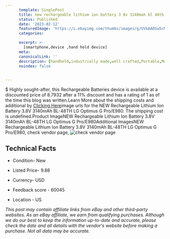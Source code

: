 ```yaml
---
      template: SinglePost
      title: new rechargeable lithium ion battery 3 8v 3140mah bl 48th lg optimus g pro e980
      status: Published
      date: '2023-02-12'
      featuredImage: 'https://i.ebayimg.com/thumbs/images/g/UVkAAOSw5cNYam3z/s-l225.jpg'
      categories: 

      excerpt: >-
        [smartphone,device ,hand held device]
      meta:
      canonicalLink: ''
      description: [handheld,industrially made,well crafted,Portable,Mobile,Compact,Convenient,Lightweight,Maneuverable,Man-portable,Miniature,Carriable,Hand-held,Light,Holdable,Transportable,Mobile device,Pocket-sized,On-the-go,Wireless,Cordless,Compact size,Convenient size, smartphone,device ,hand held device]
      noindex: false

        
---
```

$
    Highly sought-after, this Rechargeable Batteries device is available at a discounted price of 8.7932 after a 11% discount and has a rating of 1 as of the time this blog was written.Learn More about the shipping costs and additional by [Clicking Here](https://www.ebay.com/itm/172469714345?hash=item2827fefda9%3Ag%3AUVkAAOSw5cNYam3z&amdata=enc%3AAQAHAAAA4IBIlIsVmbBI3XEWzNk%2BCveQZqWt64SYYppFpV04uVJ1eF7rt6XSdErS3%2FmrJXwePmDGw%2BVYIfva%2FZyNyIRH7VgAvd%2BIkeZC0bqWqMitiJh2rtckL9DWsZUOoO6pPlcPMFHwp0X5f%2B1K%2FduttfptyMyh%2FsI520TRolnvBV2QRhfUwNvNNqaAMYdDqZea2%2BNEiQ5YTnDxfDtVf34fe2ljORqaPcCXTPlOzVQUzLgOoqOKYRIHSTFma5SVa9mAmFfa3ob%2Ba962K4aDtKjy2m8lj9yI9zRolbLtU01BwZ%2FCD%2BAF&mkevt=1&mkcid=1&mkrid=711-53200-19255-0&campid=%253CePNCampaignId%253E&customid=%253CreferenceId%253E&toolid=10049)image urls for the NEW Rechargeable Lithium Ion Battery 3.8V 3140mAh BL-48TH LG Optimus G Pro/E980. The shipping cost is undefined.Product ImageNEW Rechargeable Lithium Ion Battery 3.8V 3140mAh BL-48TH LG Optimus G Pro/E980Additional ImagesNEW Rechargeable Lithium Ion Battery 3.8V 3140mAh BL-48TH LG Optimus G Pro/E980, check vendor page, ![check vendor page](https://origin-galleryplus.ebayimg.com/ws/web/172469714345_2_0_1/225x225.jpg,https://origin-galleryplus.ebayimg.com/ws/web/172469714345_3_0_1/225x225.jpg)
    
    

 ## Technical Facts 



     
      

 - Condition- New 


      

 - Listed Price- 9.88 


      

 - Currency- USD 


      

 - Feedback score - 60045 


      

 - Location - US 


      
      

 *_This post may contain affiliate links from eBay and other third-party websites. As an eBay affiliate, we earn from qualifying purchases. Although we do our best to keep the information up-to-date and accurate, please check the date and all details with the vendor's website before making a purchase. Not all data may be accurate._*



    
    
    
    
    